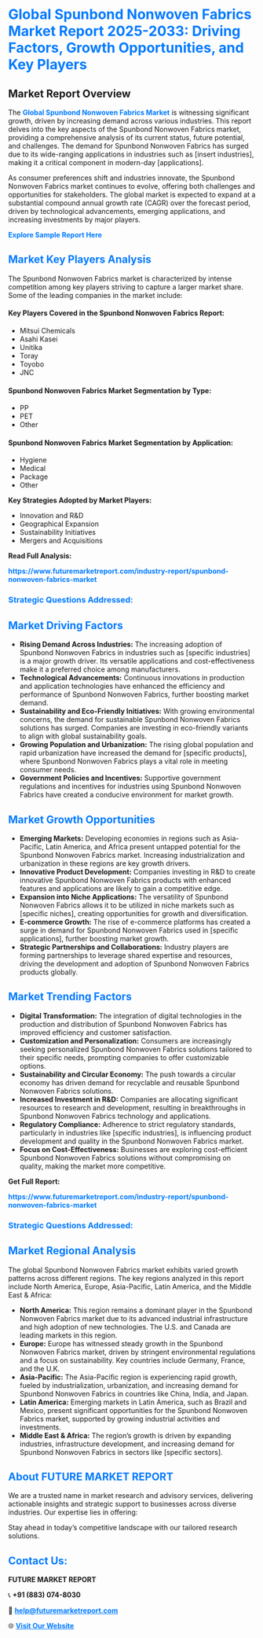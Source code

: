 <h1 style="color: #007BFF;">Global Spunbond Nonwoven Fabrics Market Report 2025-2033: Driving Factors, Growth Opportunities, and Key Players</h1>

<section id="overview">
<h2>Market Report Overview</h2>
<p>The <a href="https://www.futuremarketreport.com/industry-report/spunbond-nonwoven-fabrics-market" style="color: #007BFF; text-decoration: none;"><strong>Global Spunbond Nonwoven Fabrics Market</strong></a> is witnessing significant growth, driven by increasing demand across various industries. This report delves into the key aspects of the Spunbond Nonwoven Fabrics market, providing a comprehensive analysis of its current status, future potential, and challenges. The demand for Spunbond Nonwoven Fabrics has surged due to its wide-ranging applications in industries such as [insert industries], making it a critical component in modern-day [applications].</p>
<p>As consumer preferences shift and industries innovate, the Spunbond Nonwoven Fabrics market continues to evolve, offering both challenges and opportunities for stakeholders. The global market is expected to expand at a substantial compound annual growth rate (CAGR) over the forecast period, driven by technological advancements, emerging applications, and increasing investments by major players.</p>
</section>

<section id="overview">
<p><a href="https://www.futuremarketreport.com/request-sample/reportId=61095" style="color: #007BFF; text-decoration: none;"><strong>Explore Sample Report Here</strong></a></p>
</section>

<section id="key-players">
<h2 style="color: #007BFF;">Market Key Players Analysis</h2>
<p>The Spunbond Nonwoven Fabrics market is characterized by intense competition among key players striving to capture a larger market share. Some of the leading companies in the market include:</p>
<h4>Key Players Covered in the Spunbond Nonwoven Fabrics Report:</h4>
<ul><li>Mitsui Chemicals</li><li>Asahi Kasei</li><li>Unitika</li><li>Toray</li><li>Toyobo</li><li>JNC</li></ul>
<h4>Spunbond Nonwoven Fabrics Market Segmentation by Type:</h4>
<ul><li>PP</li><li>PET</li><li>Other</li></ul>

<h4>Spunbond Nonwoven Fabrics Market Segmentation by Application:</h4>
<ul><li>Hygiene</li><li>Medical</li><li>Package</li><li>Other</li></ul>
<p><strong>Key Strategies Adopted by Market Players:</strong></p>
<ul>
<li>Innovation and R&D</li>
<li>Geographical Expansion</li>
<li>Sustainability Initiatives</li>
<li>Mergers and Acquisitions</li>
</ul>
</section>

<section>
<p><strong>Read Full Analysis: </strong></p><a href="https://www.futuremarketreport.com/industry-report/spunbond-nonwoven-fabrics-market" style="color: #007BFF; text-decoration: none;"><strong>https://www.futuremarketreport.com/industry-report/spunbond-nonwoven-fabrics-market</strong></a>
<h3 style="color: #007BFF;">Strategic Questions Addressed:</h3>
</section>

<section id="driving-factors">
<h2 style="color: #007BFF;">Market Driving Factors</h2>
<ul>
<li><strong>Rising Demand Across Industries:</strong> The increasing adoption of Spunbond Nonwoven Fabrics in industries such as [specific industries] is a major growth driver. Its versatile applications and cost-effectiveness make it a preferred choice among manufacturers.</li>
<li><strong>Technological Advancements:</strong> Continuous innovations in production and application technologies have enhanced the efficiency and performance of Spunbond Nonwoven Fabrics, further boosting market demand.</li>
<li><strong>Sustainability and Eco-Friendly Initiatives:</strong> With growing environmental concerns, the demand for sustainable Spunbond Nonwoven Fabrics solutions has surged. Companies are investing in eco-friendly variants to align with global sustainability goals.</li>
<li><strong>Growing Population and Urbanization:</strong> The rising global population and rapid urbanization have increased the demand for [specific products], where Spunbond Nonwoven Fabrics plays a vital role in meeting consumer needs.</li>
<li><strong>Government Policies and Incentives:</strong> Supportive government regulations and incentives for industries using Spunbond Nonwoven Fabrics have created a conducive environment for market growth.</li>
</ul>
</section>

<section id="growth-opportunities">
<h2 style="color: #007BFF;">Market Growth Opportunities</h2>
<ul>
<li><strong>Emerging Markets:</strong> Developing economies in regions such as Asia-Pacific, Latin America, and Africa present untapped potential for the Spunbond Nonwoven Fabrics market. Increasing industrialization and urbanization in these regions are key growth drivers.</li>
<li><strong>Innovative Product Development:</strong> Companies investing in R&D to create innovative Spunbond Nonwoven Fabrics products with enhanced features and applications are likely to gain a competitive edge.</li>
<li><strong>Expansion into Niche Applications:</strong> The versatility of Spunbond Nonwoven Fabrics allows it to be utilized in niche markets such as [specific niches], creating opportunities for growth and diversification.</li>
<li><strong>E-commerce Growth:</strong> The rise of e-commerce platforms has created a surge in demand for Spunbond Nonwoven Fabrics used in [specific applications], further boosting market growth.</li>
<li><strong>Strategic Partnerships and Collaborations:</strong> Industry players are forming partnerships to leverage shared expertise and resources, driving the development and adoption of Spunbond Nonwoven Fabrics products globally.</li>
</ul>
</section>

<section id="trending-factors">
<h2 style="color: #007BFF;">Market Trending Factors</h2>
<ul>
<li><strong>Digital Transformation:</strong> The integration of digital technologies in the production and distribution of Spunbond Nonwoven Fabrics has improved efficiency and customer satisfaction.</li>
<li><strong>Customization and Personalization:</strong> Consumers are increasingly seeking personalized Spunbond Nonwoven Fabrics solutions tailored to their specific needs, prompting companies to offer customizable options.</li>
<li><strong>Sustainability and Circular Economy:</strong> The push towards a circular economy has driven demand for recyclable and reusable Spunbond Nonwoven Fabrics solutions.</li>
<li><strong>Increased Investment in R&D:</strong> Companies are allocating significant resources to research and development, resulting in breakthroughs in Spunbond Nonwoven Fabrics technology and applications.</li>
<li><strong>Regulatory Compliance:</strong> Adherence to strict regulatory standards, particularly in industries like [specific industries], is influencing product development and quality in the Spunbond Nonwoven Fabrics market.</li>
<li><strong>Focus on Cost-Effectiveness:</strong> Businesses are exploring cost-efficient Spunbond Nonwoven Fabrics solutions without compromising on quality, making the market more competitive.</li>
</ul>
</section>

<section>
<p><strong>Get Full Report: </strong></p><a href="https://www.futuremarketreport.com/industry-report/spunbond-nonwoven-fabrics-market" style="color: #007BFF; text-decoration: none;"><strong>https://www.futuremarketreport.com/industry-report/spunbond-nonwoven-fabrics-market</strong></a>
<h3 style="color: #007BFF;">Strategic Questions Addressed:</h3>
</section>


<section id="regional-analysis">
<h2 style="color: #007BFF;">Market Regional Analysis</h2>
<p>The global Spunbond Nonwoven Fabrics market exhibits varied growth patterns across different regions. The key regions analyzed in this report include North America, Europe, Asia-Pacific, Latin America, and the Middle East & Africa:</p>
<ul>
<li><strong>North America:</strong> This region remains a dominant player in the Spunbond Nonwoven Fabrics market due to its advanced industrial infrastructure and high adoption of new technologies. The U.S. and Canada are leading markets in this region.</li>
<li><strong>Europe:</strong> Europe has witnessed steady growth in the Spunbond Nonwoven Fabrics market, driven by stringent environmental regulations and a focus on sustainability. Key countries include Germany, France, and the U.K.</li>
<li><strong>Asia-Pacific:</strong> The Asia-Pacific region is experiencing rapid growth, fueled by industrialization, urbanization, and increasing demand for Spunbond Nonwoven Fabrics in countries like China, India, and Japan.</li>
<li><strong>Latin America:</strong> Emerging markets in Latin America, such as Brazil and Mexico, present significant opportunities for the Spunbond Nonwoven Fabrics market, supported by growing industrial activities and investments.</li>
<li><strong>Middle East & Africa:</strong> The region’s growth is driven by expanding industries, infrastructure development, and increasing demand for Spunbond Nonwoven Fabrics in sectors like [specific sectors].</li>
</ul>
</section>

<footer>
<h2 style="color: #007BFF;">About FUTURE MARKET REPORT</h2>
<p>We are a trusted name in market research and advisory services, delivering actionable insights and strategic support to businesses across diverse industries. Our expertise lies in offering:</p>

<p>Stay ahead in today’s competitive landscape with our tailored research solutions.</p>

<h2 style="color: #007BFF;">Contact Us:</h2>
<p><strong>FUTURE MARKET REPORT</strong></p>
<p>📞 <strong>+91 (883) 074-8030</strong></p>
<p>📧 <strong><a href="mailto:help@futuremarketreport.com" style="color: #007BFF;">help@futuremarketreport.com</a></strong></p>
<p>🌐 <strong><a href="https://www.futuremarketreport.com/" style="color: #007BFF;">Visit Our Website</a></strong></p>
</footer>